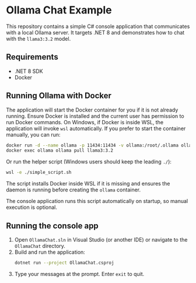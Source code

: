 # Ollama Chat Example

This repository contains a simple C# console application that communicates with a local Ollama server. It targets .NET 8 and demonstrates how to chat with the `llama3:3.2` model.

## Requirements
- .NET 8 SDK
- Docker

## Running Ollama with Docker
The application will start the Docker container for you if it is not already
running. Ensure Docker is installed and the current user has permission to run
Docker commands. On Windows, if Docker is inside WSL, the application will
invoke `wsl` automatically. If you prefer to start the container manually, you
can run:
```bash
docker run -d --name ollama -p 11434:11434 -v ollama:/root/.ollama ollama/ollama
docker exec ollama ollama pull llama3:3.2
```
Or run the helper script (Windows users should keep the leading `./`):
```bash
wsl -e ./simple_script.sh
```
The script installs Docker inside WSL if it is missing and ensures the daemon is
running before creating the `ollama` container.

The console application runs this script automatically on startup, so manual
execution is optional.

## Running the console app
1. Open `OllamaChat.sln` in Visual Studio (or another IDE) or navigate to the `OllamaChat` directory.
2. Build and run the application:
   ```bash
   dotnet run --project OllamaChat.csproj
   ```
3. Type your messages at the prompt. Enter `exit` to quit.
